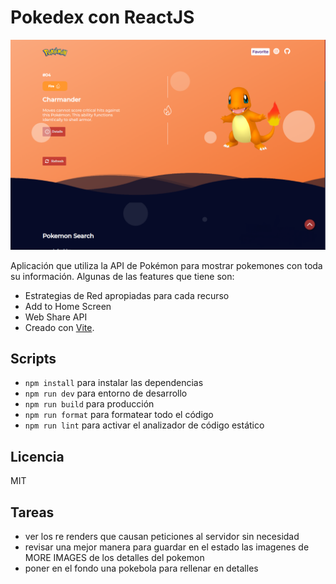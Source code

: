 # Pokedex con ReactJS

![Captura de la Pokedex](./public/app.png)

Aplicación que utiliza la API de Pokémon para mostrar pokemones con toda su información. Algunas de las features que tiene son:

- Estrategias de Red apropiadas para cada recurso
- Add to Home Screen
- Web Share API
- Creado con [Vite](https://vitejs.dev).

## Scripts

- `npm install` para instalar las dependencias
- `npm run dev` para entorno de desarrollo
- `npm run build` para producción
- `npm run format` para formatear todo el código
- `npm run lint` para activar el analizador de código estático

## Licencia

MIT

## Tareas

- ver los re renders que causan peticiones al servidor sin necesidad
- revisar una mejor manera para guardar en el estado las imagenes de MORE IMAGES de los detalles del pokemon
- poner en el fondo una pokebola para rellenar en detalles
